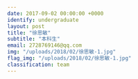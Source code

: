 ```yaml
---
date: 2017-09-02 00:00:00 +0000
identify: undergraduate
layout: post
title: "徐思敏"
subtitle: "本科生"
email: 2728769146@qq.com
img: "/uploads/2018/02/徐思敏-1.jpg"
flag_img: "/uploads/2018/02/徐思敏-1.jpg"
classification: team
---
```

